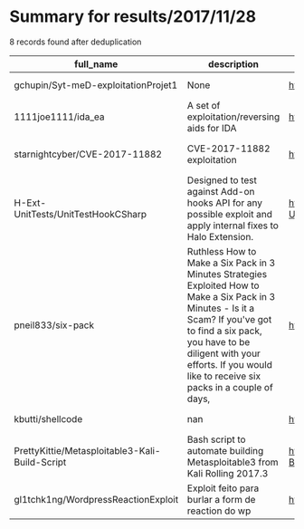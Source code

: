 
# Summary for results/2017/11/28
    
8 records found after deduplication

| full_name | description | html_url | matched_list | matched_count | pushed_at | size | stargazers_count | language | forks_count | vul_ids |
|------------------------------------------------|------------------------------------------------------------------------------------------------------------------------------------------------------------------------------------------------------------------------------------------------------------------|-------------------------------------------------------------------|----------------------------------|-----------------|---------------------------|--------|--------------------|------------|---------------|--------------------|
| gchupin/Syt-meD-exploitationProjet1 | None | https://github.com/gchupin/Syt-meD-exploitationProjet1 | ['exploit'] | 1 | 2017-11-28 12:33:04+00:00 | 631 | 0 | C++ | 0 | [] |
| 1111joe1111/ida_ea | A set of exploitation/reversing aids for IDA | https://github.com/1111joe1111/ida_ea | ['exploit'] | 1 | 2017-11-28 20:40:24+00:00 | 1889 | 403 | Python | 79 | [] |
| starnightcyber/CVE-2017-11882 | CVE-2017-11882 exploitation | https://github.com/starnightcyber/CVE-2017-11882 | ['cve-2', 'exploit'] | 2 | 2017-11-28 03:06:32+00:00 | 7 | 42 | Python | 60 | ['CVE-2017-11882'] |
| H-Ext-UnitTests/UnitTestHookCSharp | Designed to test against Add-on hooks API for any possible exploit and apply internal fixes to Halo Extension. | https://github.com/H-Ext-UnitTests/UnitTestHookCSharp | ['exploit'] | 1 | 2017-11-28 12:25:48+00:00 | 449 | 2 | C# | 0 | [] |
| pneil833/six-pack | Ruthless How to Make a Six Pack in 3 Minutes Strategies Exploited How to Make a Six Pack in 3 Minutes - Is it a Scam? If you've got to find a six pack, you have to be diligent with your efforts. If you would like to receive six packs in a couple of days, | https://github.com/pneil833/six-pack | ['exploit'] | 1 | 2017-11-28 11:03:28+00:00 | 0 | 0 | | 0 | [] |
| kbutti/shellcode | nan | https://github.com/kbutti/shellcode | ['shellcode'] | 1 | 2017-11-28 16:26:40+00:00 | 1 | 0 | C | 0 | [] |
| PrettyKittie/Metasploitable3-Kali-Build-Script | Bash script to automate building Metasploitable3 from Kali Rolling 2017.3 | https://github.com/PrettyKittie/Metasploitable3-Kali-Build-Script | ['metasploit module OR payload'] | 1 | 2017-11-28 20:31:13+00:00 | 7 | 2 | Shell | 2 | [] |
| gl1tchk1ng/WordpressReactionExploit | Exploit feito para burlar a form de reaction do wp | https://github.com/gl1tchk1ng/WordpressReactionExploit | ['exploit'] | 1 | 2017-11-28 21:55:09+00:00 | 3 | 0 | Python | 0 | [] |
